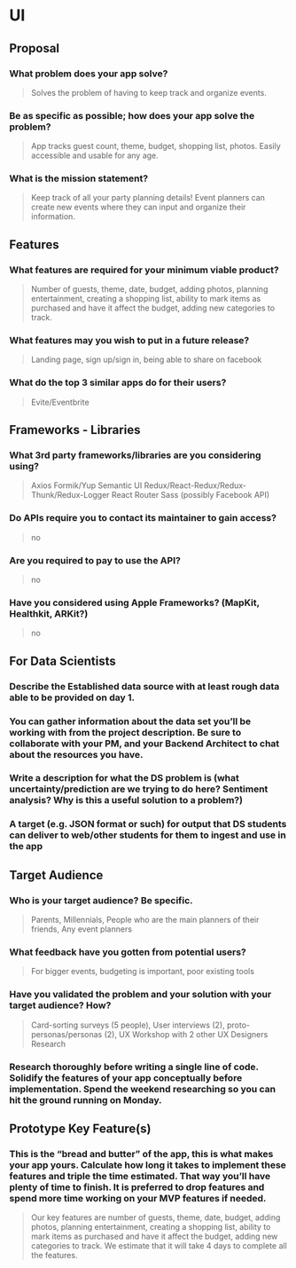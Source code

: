 # UI

## Proposal

### What problem does your app solve?
>Solves the problem of having to keep track and organize events.


### Be as specific as possible; how does your app solve the problem?
>App tracks guest count, theme, budget, shopping list, photos. Easily accessible and usable for any age. 


### What is the mission statement?
>Keep track of all your party planning details! Event planners can create new events where they can input and organize their information.


## Features

### What features are required for your minimum viable product?
>Number of guests, theme, date, budget, adding photos, planning entertainment, creating a shopping list, ability to mark items as purchased and have it affect the budget, adding new categories to track.

### What features may you wish to put in a future release?
>Landing page, sign up/sign in, being able to share on facebook

### What do the top 3 similar apps do for their users?
>Evite/Eventbrite 


## Frameworks - Libraries

### What 3rd party frameworks/libraries are you considering using?
>Axios
>Formik/Yup
>Semantic UI
>Redux/React-Redux/Redux-Thunk/Redux-Logger
>React Router
>Sass
>(possibly Facebook API)

### Do APIs require you to contact its maintainer to gain access?
>no

### Are you required to pay to use the API?
>no

### Have you considered using Apple Frameworks? (MapKit, Healthkit, ARKit?)
>no


## For Data Scientists

### Describe the Established data source with at least rough data able to be provided on day 1.


### You can gather information about the data set you’ll be working with from the project description. Be sure to collaborate with your PM, and your Backend Architect to chat about the resources you have.


### Write a description for what the DS problem is (what uncertainty/prediction are we trying to do here? Sentiment analysis? Why is this a useful solution to a problem?)


### A target (e.g. JSON format or such) for output that DS students can deliver to web/other students for them to ingest and use in the app


## Target Audience

### Who is your target audience? Be specific.
>Parents, Millennials, People who are the main planners of their friends, Any event planners

### What feedback have you gotten from potential users?
>For bigger events, budgeting is important, poor existing tools

### Have you validated the problem and your solution with your target audience? How?
>Card-sorting surveys (5 people), User interviews (2), proto-personas/personas (2), UX Workshop with 2 other UX Designers
>Research

### Research thoroughly before writing a single line of code. Solidify the features of your app conceptually before implementation. Spend the weekend researching so you can hit the ground running on Monday.

## Prototype Key Feature(s)

### This is the “bread and butter” of the app, this is what makes your app yours. Calculate how long it takes to implement these features and triple the time estimated. That way you’ll have plenty of time to finish. It is preferred to drop features and spend more time working on your MVP features if needed.
>Our key features are number of guests, theme, date, budget, adding photos, planning entertainment, creating a shopping list, ability to mark items as purchased and have it affect the budget, adding new categories to track. We estimate that it will take 4 days to complete all the features.
